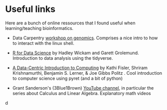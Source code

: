 # Useful links

Here are a bunch of online ressources that I found useful when learning/teaching bioinformatics.



- Data Carpentry [workshop on genomics](https://datacarpentry.org/genomics-workshop/). Comprises a nice intro to how to interact with the linux shell.

- [R for Data Science](https://r4ds.had.co.nz/) by Hadley Wickam and Garett Grolemund. Introduction to data analysis using the tidyverse.
* [A Data-Centric Introduction to Computing](https://dcic-world.org/2021-08-21/index.html) by Kathi Fisler, Shriram Krishnamurthi, Benjamin S. Lerner, & Joe Gibbs Politz . Cool introduction to computer science using pyret (and a bit of python) 

* Grant Sanderson's (3Blue1Brown) [YouTube channel](https://www.youtube.com/channel/UCYO_jab_esuFRV4b17AJtAw), in particular the series about Calculus and Linear Algebra. Explanatory math videos



d


